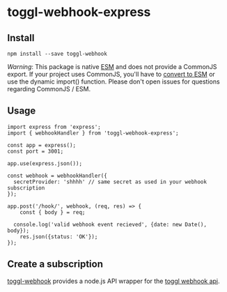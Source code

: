 # toggl-webhook-express

## Install

```
npm install --save toggl-webhook
```

*Warning*: This package is native [ESM](https://developer.mozilla.org/en-US/docs/Web/JavaScript/Guide/Modules) and does not provide a CommonJS export. If your project uses CommonJS, you'll have to [convert to ESM](https://gist.github.com/sindresorhus/a39789f98801d908bbc7ff3ecc99d99c) or use the dynamic import() function. Please don't open issues for questions regarding CommonJS / ESM.


## Usage

```
import express from 'express';
import { webhookHandler } from 'toggl-webhook-express';

const app = express();
const port = 3001;

app.use(express.json());

const webhook = webhookHandler({
  secretProvider: 'shhhh' // same secret as used in your webhook subscription
});

app.post('/hook/', webhook, (req, res) => {
	const { body } = req;

  console.log('valid webhook event recieved', {date: new Date(), body});
	res.json({status: 'OK'});
});
```

## Create a subscription

[toggl-webhook](https://www.npmjs.com/package/toggl-webhook) provides a node.js API wrapper for the [toggl webhook api](https://developers.track.toggl.com/docs/webhooks/subscriptions).

